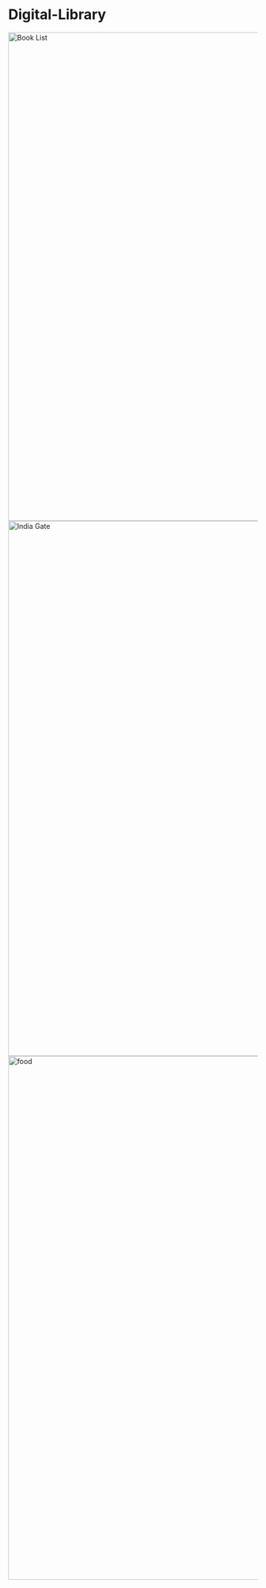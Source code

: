 # Digital-Library

<img width="986" alt="Book List" src="https://github.com/25punam/Digital-Library/assets/160460608/132c5473-4c1c-4de5-b427-ca8589dffe90">


<img width="1080" alt="India Gate" src="https://github.com/25punam/Digital-Library/assets/160460608/12cbfbd0-4e58-44f7-bf7d-102dd9af1ee5">


<img width="1057" alt="food" src="https://github.com/25punam/Digital-Library/assets/160460608/f68a3b77-08a9-4b0e-b714-b88e393c78ce">
